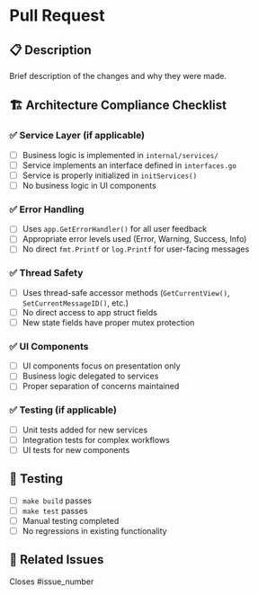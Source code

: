 # Pull Request

## 📋 **Description**
Brief description of the changes and why they were made.

## 🏗️ **Architecture Compliance Checklist**

### ✅ **Service Layer** (if applicable)
- [ ] Business logic is implemented in `internal/services/`
- [ ] Service implements an interface defined in `interfaces.go`
- [ ] Service is properly initialized in `initServices()`
- [ ] No business logic in UI components

### ✅ **Error Handling**
- [ ] Uses `app.GetErrorHandler()` for all user feedback
- [ ] Appropriate error levels used (Error, Warning, Success, Info)
- [ ] No direct `fmt.Printf` or `log.Printf` for user-facing messages

### ✅ **Thread Safety**
- [ ] Uses thread-safe accessor methods (`GetCurrentView()`, `SetCurrentMessageID()`, etc.)
- [ ] No direct access to app struct fields
- [ ] New state fields have proper mutex protection

### ✅ **UI Components**
- [ ] UI components focus on presentation only
- [ ] Business logic delegated to services
- [ ] Proper separation of concerns maintained

### ✅ **Testing** (if applicable)
- [ ] Unit tests added for new services
- [ ] Integration tests for complex workflows
- [ ] UI tests for new components

## 🧪 **Testing**
- [ ] `make build` passes
- [ ] `make test` passes
- [ ] Manual testing completed
- [ ] No regressions in existing functionality

## 📝 **Related Issues**
Closes #issue_number